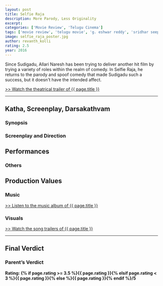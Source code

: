 ```yaml
---
layout: post
title: Selfie Raja
description: More Parody, Less Originality
excerpt:
categories: ['Movie Review', 'Telugu Cinema']
tags: ['movie review', 'telugu movie', 'g. eshwar reddy', 'sridhar seepana', 'ravi babu', 'sai karthik', 'loganathan srinivasan', 'sakshi choudhary', 'allari naresh', 'prudhviraj', 'thagubothu ramesh', 'kamna ranawat']
image: selfie_raja_poster.jpg
author: revanth_kolli
rating: 2.5
year: 2016
---
```


<p>Since Sudigadu, Allari Naresh has been trying to deliver another hit film by trying a variety of roles within the realm of comedy. In Selfie Raja, he returns to the parody and spoof comedy that made Sudigadu such a success, but it doesn't have the intended affect.</p>
<a href="https://youtu.be/lxbVmvZJ9fM" target="_blank">>> Watch the theatrical trailer of {{ page.title }}</a>
<hr />
<h2><span class="review_header">Katha, Screenplay, Darsakathvam</span></h2>
<h3>Synopsis</h3>
<p>  </p>
<h3>Screenplay and Direction</h3>
<p>  </p>
<h2><span class="review_header">Performances</span></h2>
<h3></h3>
<p> </p>
<h3>Others</h3>
<p> </p>
<h2><span class="review_header">Production Values</span></h2>
<h3>Music</h3>
<p> </p>
<a href="https://youtu.be/CvJO0GFWnOQ" target="_blank">>> Listen to the  music album of {{ page.title }}</a>
<h3>Visuals</h3>
<p> </p>
<a href="https://youtu.be/aaDIH_SUiE4" target="_blank">>> Watch the song trailers of {{ page.title }}</a>
<hr />
<h2><span class="review_header">Final Verdict</span></h2>
<p> </p>
<h3>Parent&#8217;s Verdict</h3>
<p></p>
<strong>Rating: {% if page.rating >= 3.5 %}<span class="positive_review">{{ page.rating }}</span>{% elsif page.rating < 3 %}<span class="negative_review">{{ page.rating }}</span>{% else %}{{ page.rating }}{% endif %}/5</strong>
